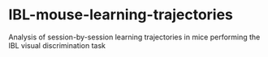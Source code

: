 # IBL-mouse-learning-trajectories
Analysis of session-by-session learning trajectories in mice performing the IBL visual discrimination task
